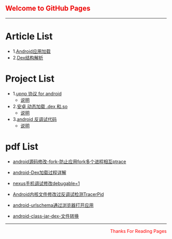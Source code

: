 
##  <font color='#EE80000'> Welcome to GitHub Pages</font>
---

# Article List
- 1.[Android应用加载](./article/Android应用加载/Android应用加载.md)
- 2.[Dex结构解析](./article/Dex结构解析/Dex重要结构解析.md)


# Project List
- 1.[upnp 协议 for android](https://github.com/pyNpy/upnp-for-Andriod)
  * [说明](https://github.com/pyNpy/upnp-for-Andriod/blob/master/README.md)
- 2.[安卓 动态加载 .dex 和.so](https://github.com/pyNpy/androidSystem_load)
  * [说明](https://github.com/pyNpy/androidSystem_load/blob/master/README.md)
- 3.[android 反调试代码](https://github.com/pyNpy/android-anti-C)
  * [说明](https://github.com/pyNpy/android-anti-C/blob/master/README.md)

# pdf List
- [android源码修改-fork-防止应用fork多个进程相互ptrace](./pdf/android源码-fork修改.pdf)

- [android-Dex加载过程详解](./pdf/dex加载详解.pdf)

- [nexus手机调试修改debugable=1](./pdf/nexus手机调试修改debugable=1.pdf)

- [Android内核文件修改过反调试检测TracerPid](./pdf/反反调试修改TracerPid.pdf)

- [android-urlschema通过浏览器打开应用](./pdf/urlschema-attack.pdf)

- [android-class-jar-dex-文件转换](./pdf/class-jar-dex关系转换.pdf)

---

<p align="right">
    <font color='#ff0000'>
      Thanks For Reading Pages
    </font>
</p>
